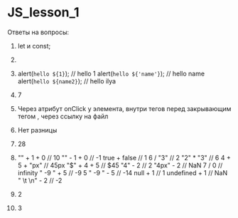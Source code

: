 # JS_lesson_1
Ответы на вопросы:

1) let и const; 
2)
3) alert(`hello ${1}`); // hello 1
   alert(`hello ${'name'}`); // hello name
   alert(`hello ${name2}`); // hello ilya
   
4) 7
5) Через атрибут onClick у элемента, внутри тегов <script></script> перед закрывающим тегом </body>, через ссылку на файл <script src=""></script>
6) Нет разницы
7) 28
8) "" + 1 + 0 // 10
   "" - 1 + 0 // -1
   true + false // 1
   6 / "3" // 2
   "2" * "3" // 6
   4 + 5 + "px" // 45px
   "$" + 4 + 5 // $45
   "4" - 2 // 2
   "4px" - 2 // NaN
   7 / 0 // infinity
   "  -9  " + 5 // -9 5
   "  -9  " - 5 // -14
   null + 1 // 1
   undefined + 1 // NaN
   " \t \n" - 2 // -2
10) 2
11) 3


